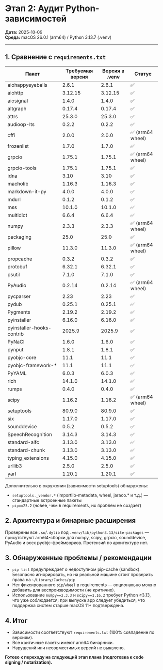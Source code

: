 # Этап 2: Аудит Python-зависимостей

**Дата:** 2025-10-09  
**Среда:** macOS 26.0.1 (arm64) / Python 3.13.7 (.venv)

---

## 1. Сравнение с `requirements.txt`

| Пакет | Требуемая версия | Версия в .venv | Статус |
|-------|------------------|----------------|--------|
| aiohappyeyeballs | 2.6.1 | 2.6.1 | ✅ |
| aiohttp | 3.12.15 | 3.12.15 | ✅ |
| aiosignal | 1.4.0 | 1.4.0 | ✅ |
| altgraph | 0.17.4 | 0.17.4 | ✅ |
| attrs | 25.3.0 | 25.3.0 | ✅ |
| audioop-lts | 0.2.2 | 0.2.2 | ✅ |
| cffi | 2.0.0 | 2.0.0 | ✅ (arm64 wheel)
| frozenlist | 1.7.0 | 1.7.0 | ✅ |
| grpcio | 1.75.1 | 1.75.1 | ✅ (arm64 wheel)
| grpcio-tools | 1.75.1 | 1.75.1 | ✅ |
| idna | 3.10 | 3.10 | ✅ |
| macholib | 1.16.3 | 1.16.3 | ✅ |
| markdown-it-py | 4.0.0 | 4.0.0 | ✅ |
| mdurl | 0.1.2 | 0.1.2 | ✅ |
| mss | 10.1.0 | 10.1.0 | ✅ |
| multidict | 6.6.4 | 6.6.4 | ✅ |
| numpy | 2.3.3 | 2.3.3 | ✅ (arm64 wheel)
| packaging | 25.0 | 25.0 | ✅ |
| pillow | 11.3.0 | 11.3.0 | ✅ (arm64 wheel)
| propcache | 0.3.2 | 0.3.2 | ✅ |
| protobuf | 6.32.1 | 6.32.1 | ✅ |
| psutil | 7.1.0 | 7.1.0 | ✅ |
| PyAudio | 0.2.14 | 0.2.14 | ✅ (arm64 wheel)
| pycparser | 2.23 | 2.23 | ✅ |
| pydub | 0.25.1 | 0.25.1 | ✅ |
| Pygments | 2.19.2 | 2.19.2 | ✅ |
| pyinstaller | 6.16.0 | 6.16.0 | ✅ |
| pyinstaller-hooks-contrib | 2025.9 | 2025.9 | ✅ |
| PyNaCl | 1.6.0 | 1.6.0 | ✅ |
| pynput | 1.8.1 | 1.8.1 | ✅ |
| pyobjc-core | 11.1 | 11.1 | ✅ |
| pyobjc-framework-* | 11.1 | 11.1 | ✅ |
| PyYAML | 6.0.3 | 6.0.3 | ✅ |
| rich | 14.1.0 | 14.1.0 | ✅ |
| rumps | 0.4.0 | 0.4.0 | ✅ |
| scipy | 1.16.2 | 1.16.2 | ✅ (arm64 wheel)
| setuptools | 80.9.0 | 80.9.0 | ✅ |
| six | 1.17.0 | 1.17.0 | ✅ |
| sounddevice | 0.5.2 | 0.5.2 | ✅ |
| SpeechRecognition | 3.14.3 | 3.14.3 | ✅ |
| standard-aifc | 3.13.0 | 3.13.0 | ✅ |
| standard-chunk | 3.13.0 | 3.13.0 | ✅ |
| typing_extensions | 4.15.0 | 4.15.0 | ✅ |
| urllib3 | 2.5.0 | 2.5.0 | ✅ |
| yarl | 1.20.1 | 1.20.1 | ✅ |

Дополнительно в окружении (зависимости setuptools) обнаружены:
- `setuptools._vendor.*` (importlib-metadata, wheel, jaraco.* и т.д.) — стандартные встроенные пакеты
- `pip==25.2` (новее, чем в requirements, но проблем не создает)

## 2. Архитектура и бинарные расширения

Проверены все `.so`/`.dylib` под `.venv/lib/python3.13/site-packages` — присутствуют arm64-сборки для numpy, scipy, grpcio, sounddevice, PyAudio и всех pyobjc-фреймворков. Претензий по архитектуре нет.

## 3. Обнаруженные проблемы / рекомендации

- `pip list` предупреждает о недоступном pip-cache (sandbox). Безопасно игнорировать, но на реальной машине стоит проверить права на `~/Library/Caches/pip`.
- Нет фиксированного `pip`/`wheel` в requirements — опционально можно добавить для воспроизводимости (не критично).
- Использование `numpy==2.3.3` и `scipy==1.16.2` требует Python ≥3.13, что уже соблюдается; при выпуске app следует убедиться, что поддержка систем старше macOS 11+ подтверждена.

## 4. Итог

- Зависимости соответствуют `requirements.txt` (100% совпадение по версиям).  
- Все критичные пакеты имеют arm64 бинарники.  
- Нарушений или несовместимых версий не выявлено.

**Готово к переходу на следующий этап плана (подготовка к code signing / notarization).**

